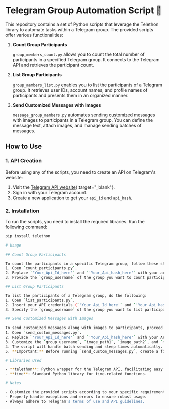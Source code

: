# Telegram Group Automation Script 📲

This repository contains a set of Python scripts that leverage the Telethon library to automate tasks within a Telegram group. The provided scripts offer various functionalities:

1. **Count Group Participants**

   `group_members_count.py` allows you to count the total number of participants in a specified Telegram group. It connects to the Telegram API and retrieves the participant count.

2. **List Group Participants**

   `group_members_list.py` enables you to list the participants of a Telegram group. It retrieves user IDs, account names, and profile names of participants and presents them in an organized manner.

3. **Send Customized Messages with Images**

   `message_group_members.py` automates sending customized messages with images to participants in a Telegram group. You can define the message text, attach images, and manage sending batches of messages.

## How to Use

### 1. API Creation

Before using any of the scripts, you need to create an API on Telegram's website:
1. Visit the [Telegram API website](https://my.telegram.org/auth?to=apps){:target="_blank"}.
2. Sign in with your Telegram account.
3. Create a new application to get your `api_id` and `api_hash`.

### 2. Installation

To run the scripts, you need to install the required libraries. Run the following command:

```bash
pip install telethon

# Usage

## Count Group Participants

To count the participants in a specific Telegram group, follow these steps:
1. Open `count_participants.py`.
2. Replace `'Your_Api_Id_here'` and `'Your_Api_hash_here'` with your actual API credentials.
3. Provide the `group_username` of the group you want to count participants for.

## List Group Participants

To list the participants of a Telegram group, do the following:
1. Open `list_participants.py`.
2. Insert your API credentials (`'Your_Api_Id_here'` and `'Your_Api_hash_here'`).
3. Specify the `group_username` of the group you want to list participants for.

## Send Customized Messages with Images

To send customized messages along with images to participants, proceed as follows:
1. Open `send_custom_messages.py`.
2. Replace `'Your_Api_Id_here'` and `'Your_Api_hash_here'` with your API credentials.
3. Customize the `group_username`, `image_path1`, `image_path2`, and `message_text` as needed.
4. The script will handle batch sending and sleep times automatically.
5. **Important:** Before running `send_custom_messages.py`, create a file named `last_sent_index.txt` and add an initial value (e.g., 45) to it.

# Libraries Used

- **telethon**: Python wrapper for the Telegram API, facilitating easy interaction with Telegram.
- **time**: Standard Python library for time-related functions.

# Notes

- Customize the provided scripts according to your specific requirements.
- Properly handle exceptions and errors to ensure robust usage.
- Always adhere to Telegram's terms of use and API guidelines.
